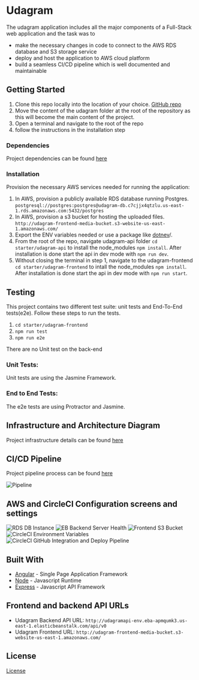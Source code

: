 # Udagram

The udagram application includes all the major components of a Full-Stack web application and the task was to
* make the necessary changes in code to connect to the AWS RDS database and S3 storage service
* deploy and host the application to AWS cloud platform
* build a seamless CI/CD pipeline which is well documented and maintainable

## Getting Started

1. Clone this repo locally into the location of your choice. [GitHub repo](https://github.com/udacity/nd0067-c4-deployment-process-project-starter) 
1. Move the content of the udagram folder at the root of the repository as this will become the main content of the project.
1. Open a terminal and navigate to the root of the repo
1. follow the instructions in the installation step

### Dependencies
Project dependencies can be found [here](./docs/APP_DEPENDENCIES.md)

### Installation

Provision the necessary AWS services needed for running the application:

1. In AWS, provision a publicly available RDS database running Postgres. `postgresql://postgres:postgres@udagram-db.c7cjjx4qtzlu.us-east-1.rds.amazonaws.com:5432/postgres`
1. In AWS, provision a s3 bucket for hosting the uploaded files. `http://udagram-frontend-media-bucket.s3-website-us-east-1.amazonaws.com/`
1. Export the ENV variables needed or use a package like [dotnev](https://www.npmjs.com/package/dotenv)/.
1. From the root of the repo, navigate udagram-api folder `cd starter/udagram-api` to install the node_modules `npm install`. After installation is done start the api in dev mode with `npm run dev`.
1. Without closing the terminal in step 1, navigate to the udagram-frontend `cd starter/udagram-frontend` to intall the node_modules `npm install`. After installation is done start the api in dev mode with `npm run start`.

## Testing

This project contains two different test suite: unit tests and End-To-End tests(e2e). Follow these steps to run the tests.

1. `cd starter/udagram-frontend`
1. `npm run test`
1. `npm run e2e`

There are no Unit test on the back-end

### Unit Tests:

Unit tests are using the Jasmine Framework.

### End to End Tests:

The e2e tests are using Protractor and Jasmine.

## Infrastructure and Architecture Diagram
Project infrastructure details can be found [here](./docs/INFRASTRUCTURE.md)

## CI/CD Pipeline
Project pipeline process can be found [here](./docs/PIPELINE_PROCESS.md)

![Pipeline](./screenshots/pipeline.png)


## AWS and CircleCI Configuration screens and settings
![RDS DB Instance](./screenshots/aws_rds_db_instance.png)
![EB Backend Server Health](./screenshots/aws_eb_backend_api_health.png)
![Frontend S3 Bucket](./screenshots/aws_frontend_media_s3_bucket.png)
![CircleCI Environment Variables](./screenshots/circleci_env_variables.png)
![CircleCI GitHub Integration and Deploy Pipeline](./screenshots/circleci_build_success.png)

## Built With

- [Angular](https://angular.io/) - Single Page Application Framework
- [Node](https://nodejs.org) - Javascript Runtime
- [Express](https://expressjs.com/) - Javascript API Framework

## Frontend and backend API URLs
- Udagram Backend API URL: `http://udagramapi-env.eba-apmqumk3.us-east-1.elasticbeanstalk.com/api/v0`
- Udagram Frontend URL: `http://udagram-frontend-media-bucket.s3-website-us-east-1.amazonaws.com/`

## License

[License](LICENSE.txt)